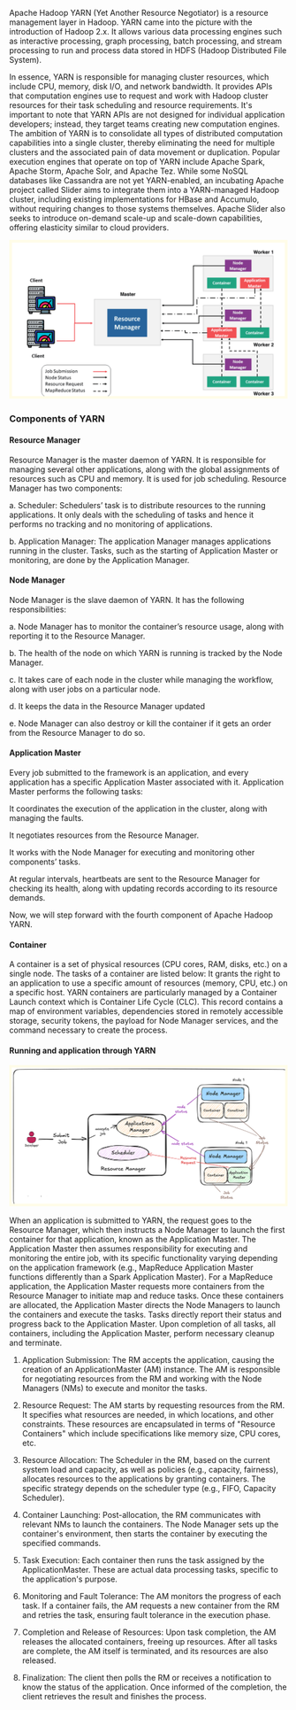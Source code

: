 Apache Hadoop YARN (Yet Another Resource Negotiator) is a resource management layer in Hadoop. YARN came into the picture with the introduction of Hadoop 2.x. It allows various data processing engines such as interactive processing, graph processing, batch processing, and stream processing to run and process data stored in HDFS (Hadoop Distributed File System).

In essence, YARN is responsible for managing cluster resources, which include CPU, memory, disk I/O, and network bandwidth. It provides APIs that computation engines use to request and work with Hadoop cluster resources for their task scheduling and resource requirements. It's important to note that YARN APIs are not designed for individual application developers; instead, they target teams creating new computation engines. The ambition of YARN is to consolidate all types of distributed computation capabilities into a single cluster, thereby eliminating the need for multiple clusters and the associated pain of data movement or duplication. Popular execution engines that operate on top of YARN include Apache Spark, Apache Storm, Apache Solr, and Apache Tez. While some NoSQL databases like Cassandra are not yet YARN-enabled, an incubating Apache project called Slider aims to integrate them into a YARN-managed Hadoop cluster, including existing implementations for HBase and Accumulo, without requiring changes to those systems themselves. Apache Slider also seeks to introduce on-demand scale-up and scale-down capabilities, offering elasticity similar to cloud providers.

![Steps](yarn.svg)

### Components of YARN

#### Resource Manager 
Resource Manager is the master daemon of YARN. It is responsible for managing several other applications, along with the global assignments of resources such as CPU and memory. It is used for job scheduling. Resource Manager has two components:

a. Scheduler: Schedulers’ task is to distribute resources to the running applications. It only deals with the scheduling of tasks and hence it performs no tracking and no monitoring of applications.

b. Application Manager: The application Manager manages applications running in the cluster. Tasks, such as the starting of Application Master or monitoring, are done by the Application Manager.

#### Node Manager
Node Manager is the slave daemon of YARN. It has the following responsibilities:

a. Node Manager has to monitor the container’s resource usage, along with reporting it to the Resource Manager.

b. The health of the node on which YARN is running is tracked by the Node Manager.

c. It takes care of each node in the cluster while managing the workflow, along with user jobs on a particular node.

d. It keeps the data in the Resource Manager updated

e. Node Manager can also destroy or kill the container if it gets an order from the Resource Manager to do so.

#### Application Master
Every job submitted to the framework is an application, and every application has a specific Application Master associated with it. Application Master performs the following tasks:

It coordinates the execution of the application in the cluster, along with managing the faults.

It negotiates resources from the Resource Manager.

It works with the Node Manager for executing and monitoring other components’ tasks.

At regular intervals, heartbeats are sent to the Resource Manager for checking its health, along with updating records according to its resource demands.

Now, we will step forward with the fourth component of Apache Hadoop YARN.

#### Container
A container is a set of physical resources (CPU cores, RAM, disks, etc.) on a single node. The tasks of a container are listed below:
   It grants the right to an application to use a specific amount of resources (memory, CPU, etc.) on a specific host.
   YARN containers are particularly managed by a Container Launch context which is Container Life Cycle
   (CLC). This record contains a map of environment variables, dependencies stored in remotely accessible storage, security tokens, the payload for Node Manager services, and the command necessary to create the process.


#### Running and application through YARN


![Steps](yarnnew.svg)

When an application is submitted to YARN, the request goes to the Resource Manager, which then instructs a Node Manager to launch the first container for that application, known as the Application Master. The Application Master then assumes responsibility for executing and monitoring the entire job, with its specific functionality varying depending on the application framework (e.g., MapReduce Application Master functions differently than a Spark Application Master). For a MapReduce application, the Application Master requests more containers from the Resource Manager to initiate map and reduce tasks. Once these containers are allocated, the Application Master directs the Node Managers to launch the containers and execute the tasks. Tasks directly report their status and progress back to the Application Master. Upon completion of all tasks, all containers, including the Application Master, perform necessary cleanup and terminate.


1.	Application Submission: The RM accepts the application, causing the creation of an ApplicationMaster (AM) instance. The AM is responsible for negotiating resources from the RM and working with the Node Managers (NMs) to execute and monitor the tasks.

2.	Resource Request: The AM starts by requesting resources from the RM. It specifies what resources are needed, in which locations, and other constraints. These resources are encapsulated in terms of "Resource Containers" which include specifications like memory size, CPU cores, etc.

3.	Resource Allocation: The Scheduler in the RM, based on the current system load and capacity, as well as policies (e.g., capacity, fairness), allocates resources to the applications by granting containers. The specific strategy depends on the scheduler type (e.g., FIFO, Capacity Scheduler).

4.	Container Launching: Post-allocation, the RM communicates with relevant NMs to launch the containers. The Node Manager sets up the container's environment, then starts the container by executing the specified commands.

5.	Task Execution: Each container then runs the task assigned by the ApplicationMaster. These are actual data processing tasks, specific to the application's purpose.

6.	Monitoring and Fault Tolerance: The AM monitors the progress of each task. If a container fails, the AM requests a new container from the RM and retries the task, ensuring fault tolerance in the execution phase.

7.	Completion and Release of Resources: Upon task completion, the AM releases the allocated containers, freeing up resources. After all tasks are complete, the AM itself is terminated, and its resources are also released.

8.	Finalization: The client then polls the RM or receives a notification to know the status of the application. Once informed of the completion, the client retrieves the result and finishes the process.